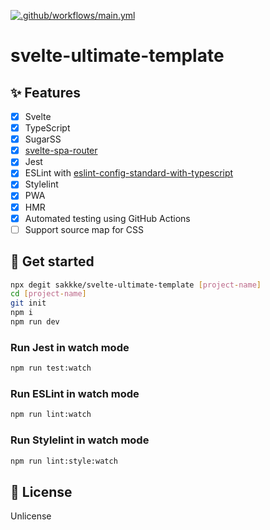 [![.github/workflows/main.yml](https://github.com/sakkke/svelte-ultimate-template/actions/workflows/main.yml/badge.svg)](https://github.com/sakkke/svelte-ultimate-template/actions/workflows/main.yml)

# svelte-ultimate-template

## ✨ Features

- [x] Svelte
- [x] TypeScript
- [x] SugarSS
- [x] [svelte-spa-router](https://github.com/ItalyPaleAle/svelte-spa-router)
- [x] Jest
- [x] ESLint with [eslint-config-standard-with-typescript](https://github.com/standard/eslint-config-standard-with-typescript)
- [x] Stylelint
- [x] PWA
- [x] HMR
- [x] Automated testing using GitHub Actions
- [ ] Support source map for CSS

## 🚀 Get started

```sh
npx degit sakkke/svelte-ultimate-template [project-name]
cd [project-name]
git init
npm i
npm run dev
```

### Run Jest in watch mode

```sh
npm run test:watch
```

### Run ESLint in watch mode

```sh
npm run lint:watch
```

### Run Stylelint in watch mode

```sh
npm run lint:style:watch
```

## 📄 License

Unlicense